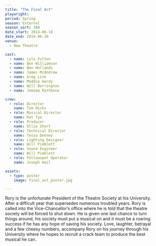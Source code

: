```yaml
---
title: "The Final Act"
playwright:
period: Spring
season: External
season_sort: 380
date_start: 2014-06-18
date_end: 2014-06-20
venue:
  - New Theatre

cast:
  - name: Lyle Fulton
  - name: Ben Williamson
  - name: Ben Hollands
  - name: James McAndrew
  - name: Greg Link
  - name: Maddie Hardy
  - name: Will Berrington
  - name: Jemima Rathbone

crew:
  - role: Director
    name: Tom Hicks
  - role: Musical Director
    name: Kat Tye
  - role: Producer
    name: Ollie Short
  - role: Technical Director
    name: Tessa Denney
  - role: Lighting Designer
    name: Will Pimblett
  - role: Sound Engineer
    name: Will Pimblett
  - role: Followspot Operator
    name: Joseph Heil

assets:
  - type: poster
    image: final_act_poster.jpg

---
```


Rory is the unfortunate President of the Theatre Society at his University. After a difficult year that supersedes numerous troubled years. Rory is called into the Vice-Chancellor’s office where he is told that the theatre society will be forced to shut down. He is given one last chance to turn things around, his society must put a musical on and it must be a roaring success if he has any hope of saving his society. Love, laughter, betrayal and a few cheesy numbers, accompany Rory on his journey through his University where he hopes to recruit a crack team to produce the best musical he can.
